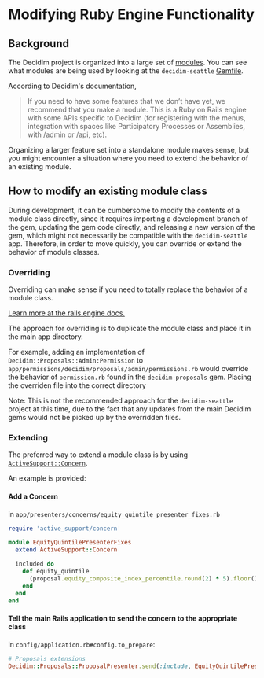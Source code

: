 # Modifying Ruby Engine Functionality

## Background

The Decidim project is organized into a large set of [modules](https://decidim.org/modules/). You can see what modules are being used by looking at the `decidim-seattle` [Gemfile](https://github.com/substantial/decidim-seattle/blob/master/Gemfile#L13-L31).

According to Decidim's documentation,

> If you need to have some features that we don’t have yet, we recommend that you make a module. This is a Ruby on Rails engine with some APIs specific to Decidim (for registering with the menus, integration with spaces like Participatory Processes or Assemblies, with /admin or /api, etc).

Organizing a larger feature set into a standalone module makes sense, but you might encounter a situation where you need to extend the behavior of an existing module.

## How to modify an existing module class

During development, it can be cumbersome to modify the contents of a module class directly, since it requires importing a development branch of the gem, updating the gem code directly, and releasing a new version of the gem, which might not necessarily be compatible with the `decidim-seattle` app. Therefore, in order to move quickly, you can override or extend the behavior of module classes.


### Overriding 

Overriding can make sense if you need to totally replace the behavior of a module class. 

[Learn more at the rails engine docs.](https://guides.rubyonrails.org/v5.1/engines.html#overriding-models-and-controllers)

The approach for overriding is to duplicate the module class and place it in the main app directory.

For example, adding an implementation of `Decidim::Proposals::Admin:Permission` to  `app/permissions/decidim/proposals/admin/permissions.rb` would override the behavior of `permission.rb` found in the `decidim-proposals` gem. Placing the overriden file into the correct directory

Note: This is not the recommended approach for the `decidim-seattle` project at this time, due to the fact that any updates from the main Decidim gems would not be picked up by the overridden files.

### Extending

The preferred way to extend a module class is by using [`ActiveSupport::Concern`](https://api.rubyonrails.org/v5.1.7/classes/ActiveSupport/Concern.html).

An example is provided:

#### Add a Concern

in `app/presenters/concerns/equity_quintile_presenter_fixes.rb `
```ruby
require 'active_support/concern'

module EquityQuintilePresenterFixes
  extend ActiveSupport::Concern

  included do
    def equity_quintile
      (proposal.equity_composite_index_percentile.round(2) * 5).floor() + 1
    end
  end
end
```
#### Tell the main Rails application to send the concern to the appropriate class

in `config/application.rb#config.to_prepare`:

```ruby
# Proposals extensions
Decidim::Proposals::ProposalPresenter.send(:include, EquityQuintilePresenterFixes)
```
